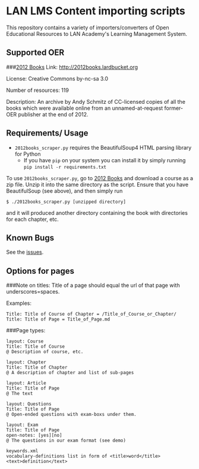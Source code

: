 LAN LMS Content importing scripts
=======
This repository contains a variety of importers/converters of Open Educational
Resources to LAN Academy's Learning Management System.

Supported OER
--------
###[2012 Books](http://2012books.lardbucket.org)
Link: http://2012books.lardbucket.org

License: Creative Commons by-nc-sa 3.0

Number of resources: 119

Description: An archive by Andy Schmitz of CC-licensed copies of all the books
which were available online from an unnamed-at-request former-OER publisher at
the end of 2012.

Requirements/ Usage
------------

- `2012books_scraper.py` requires the BeautifulSoup4 HTML parsing library
  for Python
    - If you have `pip` on your system you can install it by simply
      running `pip install -r requirements.txt`

To use `2012books_scraper.py`, go to [2012 Books](http://2012books.lardbucket.org)
and download a course as a zip file. Unzip it into the same directory as the
script. Ensure that you have BeautifulSoup (see above), and then simply run

    $ ./2012books_scraper.py [unzipped directory]

and it will produced another directory containing the book with directories
for each chapter, etc.

Known Bugs
-----------

See the [issues](http://github.com/lanacademy/oer-import-scripts/issues).

Options for pages
-----------------

###Note on titles:
Title of a page should equal the url of that page with underscores=spaces.

Examples:

	Title: Title of Course of Chapter = /Title_of_Course_or_Chapter/
	Title: Title of Page = Title_of_Page.md

###Page types:

	layout: Course
	Title: Title of Course
	@ Description of course, etc.

	layout: Chapter
	Title: Title of Chapter
	@ A description of chapter and list of sub-pages

	layout: Article
	Title: Title of Page
	@ The text

	layout: Questions
	Title: Title of Page
	@ Open-ended questions with exam-boxs under them.

	layout: Exam
	Title: Title of Page
	open-notes: [yes][no]
	@ The questions in our exam format (see demo)

	keywords.xml
	vocabulary-definitions list in form of <title>word</title><text>definition</text>
